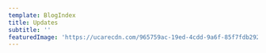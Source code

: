 ```yaml
---
template: BlogIndex
title: Updates
subtitle: ''
featuredImage: 'https://ucarecdn.com/965759ac-19ed-4cdd-9a6f-85f7fdb292de/'
---
```

